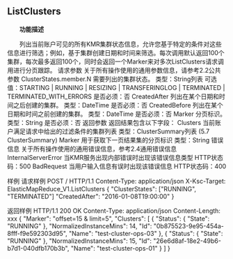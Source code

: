 ## ListClusters

　　**功能描述**

　　列出当前账户可见的所有KMR集群状态信息，允许您基于特定的条件对这些信息进行筛选；例如，基于集群创建日期和时间来筛选。每次调用默认返回100个集群，每次最多返回100个，同时会返回一个Marker来对多次ListClusters请求调用进行分页跟踪。
请求参数
关于所有操作使用的通用参数信息，请参考2.2公共参数
ClusterStates.member.N
需要列出的集群状态。
类型：String列表
可选值：STARTING | RUNNING | RESIZING | TRANSFERINGLOG | TERMINATED | TERMINATED_WITH_ERRORS
是否必须：否
CreatedAfter
列出在某个日期和时间之后创建的集群。
类型：DateTime
是否必须：否
CreatedBefore
列出在某个日期和时间之前创建的集群。
类型：DateTime
是否必须：否
Marker
分页标识。
类型：String
是否必须：否
返回参数
返回结果包含以下字段：
Clusters
当前账户满足请求中给出的过滤条件的集群列表
类型：ClusterSummary列表 (5.7 ClusterSummary)
Marker
用于获取下一页结果集的分页标识
类型：String
错误信息
关于所有操作使用的通用错误信息，参考2.4通用错误信息
InternalServerError
当KMR服务出现内部错误时出现该错误信息类型
HTTP状态码：500
BadRequest
当用户输入信息有误时出现该错误信息
HTTP状态码：400

样例
请求样例
POST / HTTP/1.1
Content-Type: application/json
X-Ksc-Target: ElasticMapReduce_V1.ListClusters
{
    "ClusterStates": ["RUNNING", "TERMINATED"]
    "CreatedAfter": "2016-01-08T19:00:00"
}

返回样例
HTTP/1.1 200 OK
Content-Type: application/json
Content-Length: xxx
{
    "Marker": "offset=15 & limit=5",
    "Clusters": [
        {
            "Status": {
                "State": "RUNNING"
            },
            "NormalizedInstanceMins": 14,
            "Id": "0b875523-9e95-454a-8fff-f9e592303d95",
            "Name": "test-cluster-ops-03"
        },
        {
            "Status": {
                "State": "RUNNING"
            },
            "NormalizedInstanceMins": 15,
            "Id": "26e6d8af-18e2-49b6-b7d1-040dfb170b3b",
            "Name": "test-cluster-ops-01"
        }
    ]
}
